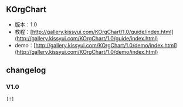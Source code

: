 ## KOrgChart

* 版本：1.0
* 教程：[http://gallery.kissyui.com/KOrgChart/1.0/guide/index.html](http://gallery.kissyui.com/KOrgChart/1.0/guide/index.html)
* demo：[http://gallery.kissyui.com/KOrgChart/1.0/demo/index.html](http://gallery.kissyui.com/KOrgChart/1.0/demo/index.html)

## changelog

### V1.0

    [!]


